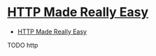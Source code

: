 # [HTTP Made Really Easy](https://www.jmarshall.com/easy/http/)

- [HTTP Made Really Easy](#http-made-really-easy)






















TODO http
